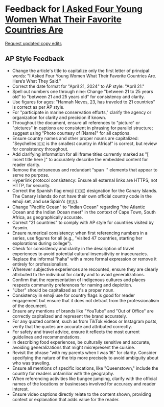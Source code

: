 # Feedback for [I Asked Four Young Women What Their Favorite Countries Are](https://renatadaou.github.io/travel/)

[Request updated copy edits](https://github.com/jsoma/data-studio-projects-2024/issues/new/choose)

## AP Style Feedback

- Change the article's title to capitalize only the first letter of principal words: "I Asked Four Young Women What Their Favorite Countries Are. Here’s What They Said."
- Correct the date format for "April 21, 2024" to AP style: "April 21."
- Spell out numbers one through nine: Change "between 21 to 25 years old" to "between 21 and 25 years old" for consistency and clarity.
- Use figures for ages: "Hannah Neves, 23, has traveled to 21 countries" is correct as per AP style.
- For "participate in marine conservation efforts," clarify the agency or organization for clarity and precision if known.
- Throughout the document, ensure all references to "picture" or "pictures" in captions are consistent in phrasing for parallel structure; suggest using "Photo courtesy of [Name]" for all captions.
- Ensure country names and other proper nouns are capitalized: "Seychelles 🇸🇨 is the smallest country in Africa!" is correct, but review for consistency throughout.
- Add clarifying information for all iframe titles currently marked as "[ Insert title here ]" to accurately describe the embedded content for reader clarity.
- Remove the extraneous and redundant "span &nbsp;" elements that appear to serve no purpose.
- Hyperlink protocol consistency: Ensure all external links are HTTPS, not HTTP, for security.
- Correct the Spanish flag emoji (🇮🇨) designation for the Canary Islands. The Canary Islands do not have their own official country code in the emoji set, and use Spain's (🇪🇸).
- Change "Pacific Ocean" to "Indian Ocean" regarding "the Atlantic Ocean and the Indian Ocean meet" in the context of Cape Town, South Africa, as geographically accurate.
- Correct "21 countries" to comply with AP style for countries visited by Yasmin.
- Ensure numerical consistency: when first referencing numbers in a series, use figures for all (e.g., "visited 47 countries, starting her explorations during college").
- Check for consistency and clarity in the description of travel experiences to avoid potential cultural insensitivity or inaccuracies.
- Replace the informal "haha" with a more formal expression or remove it entirely for professionalism.
- Wherever subjective experiences are recounted, ensure they are clearly attributed to the individual for clarity and to avoid generalizations.
- Confirm that the representation of indigenous cultures and places respects community preferences for naming and depiction.
- "Uber" should be capitalized as it's a proper noun.
- Consistency in emoji use for country flags is good for reader engagement but ensure that it does not detract from the professionalism of the document.
- Ensure any mentions of brands like "YouTube" and "Out of Office" are correctly capitalized and represent the brand accurately.
- For any quoted content, such as from TikTok videos or Instagram posts, verify that the quotes are accurate and attributed correctly.
- For safety and travel advice, ensure it reflects the most current guidelines and recommendations.
- In describing food experiences, be culturally sensitive and accurate, avoiding generalizations that might misrepresent the cuisine.
- Revisit the phrase "with my parents when I was 16" for clarity. Consider specifying the nature of the trip more precisely to avoid ambiguity about who was traveling.
- Ensure all mentions of specific locations, like "Queenstown," include the country for readers unfamiliar with the geography.
- When referencing activities like bungee jumping, clarify with the official names of the locations or businesses involved for accuracy and reader interest.
- Ensure video captions directly relate to the content shown, providing context or explanation that adds value for the reader.
